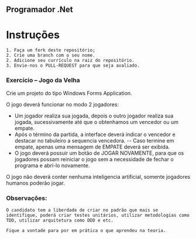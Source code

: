 
## Programador .Net

# Instruções
  
    1. Faça um fork deste repositório;
    2. Crie uma branch com o seu nome.
    2. Adicione seu currículo na raiz do repositório.
    3. Envie-nos o PULL-REQUEST para que seja avaliado.
    
### Exercício – Jogo da Velha 

Crie um projeto do tipo Windows Forms Application.

O jogo deverá funcionar no modo 2 jogadores:
- Um jogador realiza sua jogada, depois o outro jogador realiza sua jogada, sucessivamente até que o obtenhamos um vencedor ou um empate.
- Após o término da partida, a interface deverá indicar o vencedor e destacar no tabuleiro a sequencia vencedora.
-- Caso termine em empate, apenas uma mensagem de EMPATE deverá ser exibida.
- O jogo deverá possuir um botão de JOGAR NOVAMENTE, para que os jogadores possam reiniciar o jogo sem a necessidade de fechar o programa e abri-lo novamente.

O jogo não deverá conter nenhuma inteligencia artificial, somente jogadores humanos poderão jogar.
		
### Observações:
	O candidato tem a liberdade de criar no padrão que mais se identifique, poderá criar testes unitários, utilizar metodologias como TDD, utilizar arquitetura como DDD e etc.
	
	Fique a vontade para por em prática o que aprendeu na teoria.
